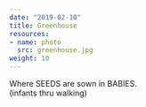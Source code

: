 ```yaml
---
date: "2019-02-10"
title: Greenhouse
resources:
- name: photo
  src: greenhouse.jpg
weight: 10
---
```


Where SEEDS are sown in BABIES.<br />
(infants thru walking)
